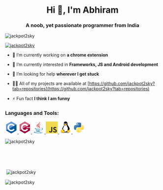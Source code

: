 <h1 align="center">Hi 👋, I'm Abhiram</h1>
<h3 align="center">A noob, yet passionate programmer from India</h3>

<p align="left"> <img src="https://komarev.com/ghpvc/?username=jackpot2sky&label=Profile%20views&color=8000ff&style=plastic" alt="jackpot2sky" /> </p>

<p align="left"> <a href="https://github.com/ryo-ma/github-profile-trophy"><img src="https://github-profile-trophy.vercel.app/?username=jackpot2sky" alt="jackpot2sky" /></a> </p>

- 🔭 I’m currently working on **a chrome extension**

- 🌱 I’m currently interested in **Frameworks, JS and Android development**

- 🤝 I’m looking for help **wherever I get stuck**

- 👨‍💻 All of my projects are available at [https://github.com/jackpot2sky?tab=repositories](https://github.com/jackpot2sky?tab=repositories)

- ⚡ Fun fact **I think I am funny**


<h3 align="left">Languages and Tools:</h3>
<p align="left"> <a href="https://www.cprogramming.com/" target="_blank"> <img src="https://raw.githubusercontent.com/devicons/devicon/master/icons/c/c-original.svg" alt="c" width="40" height="40"/> </a> <a href="https://www.w3schools.com/cpp/" target="_blank"> <img src="https://raw.githubusercontent.com/devicons/devicon/master/icons/cplusplus/cplusplus-original.svg" alt="cplusplus" width="40" height="40"/> </a> <a href="https://www.java.com" target="_blank"> <img src="https://raw.githubusercontent.com/devicons/devicon/master/icons/java/java-original.svg" alt="java" width="40" height="40"/> </a> <a href="https://developer.mozilla.org/en-US/docs/Web/JavaScript" target="_blank"> <img src="https://raw.githubusercontent.com/devicons/devicon/master/icons/javascript/javascript-original.svg" alt="javascript" width="40" height="40"/> </a> <a href="https://www.linux.org/" target="_blank"> <img src="https://raw.githubusercontent.com/devicons/devicon/master/icons/linux/linux-original.svg" alt="linux" width="40" height="40"/> </a> <a href="https://www.python.org" target="_blank"> <img src="https://raw.githubusercontent.com/devicons/devicon/master/icons/python/python-original.svg" alt="python" width="40" height="40"/> </a> </p>

<p><img align="left" src="https://github-readme-stats.vercel.app/api/top-langs?username=jackpot2sky&show_icons=true&locale=en&layout=compact" alt="jackpot2sky" /></p>
<br><br><br><br><br>

<p>&nbsp;<img align="center" src="https://github-readme-stats.vercel.app/api?username=jackpot2sky&show_icons=true&theme=midnight-purple&locale=en" alt="jackpot2sky" /></p>

<p><img align="center" src="https://github-readme-streak-stats.herokuapp.com/?user=jackpot2sky&theme=midnight-purple" alt="jackpot2sky" /></p>

